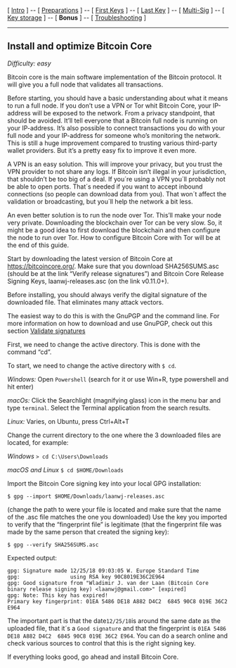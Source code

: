 [ [Intro](README.md) ] -- [ [Preparations]( hodl-guide_10_preparations.md) ] -- [ [First Keys](hodl-guide_20_first-keys.md) ] -- [ [Last Key](hodl-guide_30_last-key.md) ] -- [ [Multi-Sig](hodl-guide_40_multi-sig.md) ] -- [ [Key storage](hodl-guide_50_key-storage.md
) ] -- [ **Bonus** ] -- [ [Troubleshooting](hodl-guide_70_troubleshooting.md) ]

---

## Install and optimize Bitcoin Core

*Difficulty: easy*

 Bitcoin core is the main software implementation of the Bitcoin protocol. It will give you a full node that validates all transactions.
 
 Before starting, you should have a basic understanding about what it means to run a full node.
If you don’t use a VPN or Tor whit Bitcoin Core, your IP-address will be exposed to the network. From a privacy standpoint, that should be avoided. It’ll tell everyone that a Bitcoin full node is running on your IP-address. It’s also possible to connect transactions you do with your full node and your IP-address for someone who’s monitoring the network. This is still a huge improvement compared to trusting various third-party wallet providers. But it’s a pretty easy fix to improve it even more.

A VPN is an easy solution. This will improve your privacy, but you trust the VPN provider to not share any logs. If Bitcoin isn’t illegal in your jurisdiction, that shouldn’t be too big of a deal.
If you´re using a VPN you´ll probably not be able to open ports. That´s needed if you want to accept inbound connections (so people can download data from you). That won´t affect the validation or broadcasting, but you´ll help the network a bit less. 

An even better solution is to run the node over Tor. This’ll make your node very private. Downloading the blockchain over Tor can be very slow. So, it might be a good idea to first download the blockchain and then configure the node to run over Tor. How to configure Bitcoin Core with Tor will be at the end of this guide.

Start by downloading the latest version of Bitcoin Core at https://bitcoincore.org/.  Make sure that you download SHA256SUMS.asc (should be at the link “Verify release signatures”) and Bitcoin Core Release Signing Keys, laanwj-releases.asc (on the link v0.11.0+).

Before installing, you should always verify the digital signature of the downloaded file. That eliminates many attack vectors.

The easiest way to do this is with the GnuPGP and the command line. For more information on how to download and use GnuPGP, check out this section [Validate signatures]( https://github.com/HelgeHunding/guides/blob/master/hodl-guide/hodl-guide_10_preparations.md#first-steps)

First, we need to change the active directory. This is done with the command “cd”.

To start, we need to change the active directory with `$ cd`. 

*Windows:* Open `Powershell` (search for it or use Win+R, type powershell and hit enter) 

*macOs:* Click the Searchlight (magnifying glass) icon in the menu bar and type `terminal`. Select the Terminal application from the search results. 

*Linux:* Varies, on Ubuntu, press Ctrl+Alt+T 

Change the current directory to the one where the 3 downloaded files are located, for example: 

*Windows* `> cd C:\Users\Downloads` 

*macOS and Linux* `$ cd $HOME/Downloads` 

Import the Bitcoin Core signing key into your local GPG installation:

`$ gpg --import $HOME/Downloads/laanwj-releases.asc`

(change the path to were your file is located and make sure that the name of the .asc file matches the one you downloaded)
Use the key you imported to verify that the “fingerprint file” is legitimate (that the fingerprint file was made by the same person that created the signing key):

`$ gpg --verify SHA256SUMS.asc`

Expected output:
```
gpg: Signature made 12/25/18 09:03:05 W. Europe Standard Time
gpg:                using RSA key 90C8019E36C2E964
gpg: Good signature from "Wladimir J. van der Laan (Bitcoin Core binary release signing key) <laanwj@gmail.com>" [expired]
gpg: Note: This key has expired!
Primary key fingerprint: 01EA 5486 DE18 A882 D4C2  6845 90C8 019E 36C2 E964
```
The important part is that the date`12/25/18`is around the same date as the uploaded file, that it´s a `Good signature` and that the fingerprint is `01EA 5486 DE18 A882 D4C2  6845 90C8 019E 36C2 E964`. You can do a search online and check various sources to control that this is the right signing key.

If everything looks good, go ahead and install Bitcoin Core. 
